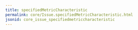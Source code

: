 ```yaml
---
title: specifiedMetricCharacteristic
permalink: core/Issue.specifiedMetricCharacteristic.html
jsonid: core_issue_specifiedmetriccharacteristic
---
```

